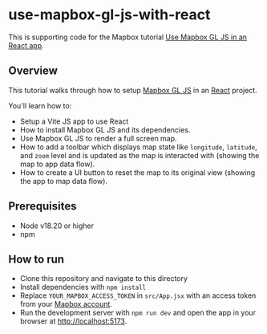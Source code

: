 # use-mapbox-gl-js-with-react

This is supporting code for the Mapbox tutorial [Use Mapbox GL JS in an React app](https://docs.mapbox.com/help/tutorials/use-mapbox-gl-js-with-react/).

## Overview

This tutorial walks through how to setup [Mapbox GL JS](https://docs.mapbox.com/mapbox-gl-js/) in an [React](https://react.dev) project.  


You'll learn how to:
- Setup a Vite JS app to use React
- How to install Mapbox GL JS and its dependencies.
- Use Mapbox GL JS to render a full screen map.
- How to add a toolbar which displays map state like `longitude`, `latitude`, and `zoom` level and is updated as the map is interacted with (showing the map to app data flow).
- How to create a UI button to reset the map to its original view (showing the app to map data flow).


## Prerequisites

- Node v18.20 or higher
- npm

## How to run

- Clone this repository and navigate to this directory
- Install dependencies with `npm install`
- Replace `YOUR_MAPBOX_ACCESS_TOKEN` in `src/App.jsx` with an access token from your [Mapbox account](https://console.mapbox.com/).
- Run the development server with `npm run dev` and open the app in your browser at [http://localhost:5173](http://localhost:5173).
